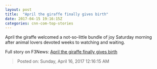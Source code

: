```yaml
---
layout: post
title:  "April the giraffe finally gives birth"
date: 2017-04-15 19:16:15Z
categories: cnn-com-top-stories
---
```


April the giraffe welcomed a not-so-little bundle of joy Saturday morning after animal lovers devoted weeks to watching and waiting.


Full story on F3News: [April the giraffe finally gives birth](http://www.f3nws.com/n/4HRRMG)

> Posted on: Sunday, April 16, 2017 12:16:15 AM
